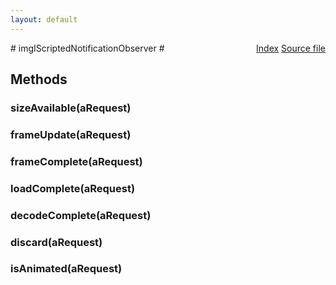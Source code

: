 ```yaml
---
layout: default
---
```

<div class='links' style='float:right'><a href="../index.html">Index</a>
<a href="http://dxr.mozilla.org/mozilla-central/source/image/public/imgIScriptedNotificationObserver.idl">Source file</a>
</div>
# imgIScriptedNotificationObserver #

## Methods ##

### sizeAvailable(aRequest) ###

### frameUpdate(aRequest) ###

### frameComplete(aRequest) ###

### loadComplete(aRequest) ###

### decodeComplete(aRequest) ###

### discard(aRequest) ###

### isAnimated(aRequest) ###
